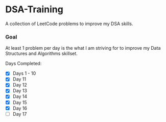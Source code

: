 # DSA-Training
A collection of LeetCode problems to improve my DSA skills.

### Goal
At least 1 problem per day is the what I am striving for to improve my Data Structures and Algorithms skillset. 

Days Completed:
- [x] Days 1 - 10
- [x] Day 11
- [x] Day 12
- [x] Day 13
- [x] Day 14
- [x] Day 15
- [x] Day 16
- [ ] Day 17
